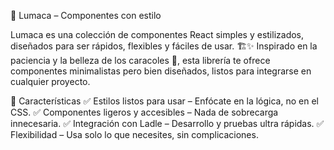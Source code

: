🐌 Lumaca – Componentes con estilo

Lumaca es una colección de componentes React simples y estilizados, diseñados para ser rápidos, flexibles y fáciles de usar. 🏗️✨ Inspirado en la paciencia y la belleza de los caracoles 🐌, esta librería te ofrece componentes minimalistas pero bien diseñados, listos para integrarse en cualquier proyecto.

🚀 Características
✅ Estilos listos para usar – Enfócate en la lógica, no en el CSS.
✅ Componentes ligeros y accesibles – Nada de sobrecarga innecesaria.
✅ Integración con Ladle – Desarrollo y pruebas ultra rápidas.
✅ Flexibilidad – Usa solo lo que necesites, sin complicaciones.
